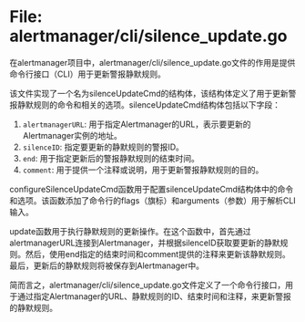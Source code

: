 # File: alertmanager/cli/silence_update.go

在alertmanager项目中，alertmanager/cli/silence_update.go文件的作用是提供命令行接口（CLI）用于更新警报静默规则。

该文件实现了一个名为silenceUpdateCmd的结构体，该结构体定义了用于更新警报静默规则的命令和相关的选项。silenceUpdateCmd结构体包括以下字段：

1. `alertmanagerURL`: 用于指定Alertmanager的URL，表示要更新的Alertmanager实例的地址。
2. `silenceID`: 指定要更新的静默规则的警报ID。
3. `end`: 用于指定更新后的警报静默规则的结束时间。
4. `comment`: 用于提供一个注释或说明，用于更新警报静默规则的目的。

configureSilenceUpdateCmd函数用于配置silenceUpdateCmd结构体中的命令和选项。该函数添加了命令行的flags（旗标）和arguments（参数）用于解析CLI输入。

update函数用于执行静默规则的更新操作。在这个函数中，首先通过alertmanagerURL连接到Alertmanager，并根据silenceID获取要更新的静默规则。然后，使用end指定的结束时间和comment提供的注释来更新该静默规则。最后，更新后的静默规则将被保存到Alertmanager中。

简而言之，alertmanager/cli/silence_update.go文件定义了一个命令行接口，用于通过指定Alertmanager的URL、静默规则的ID、结束时间和注释，来更新警报的静默规则。

